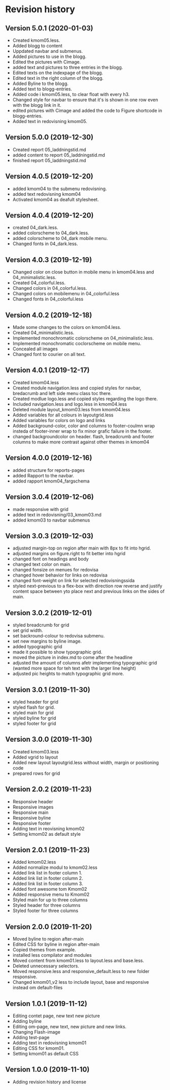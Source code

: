 Revision history
================================

Version 5.0.1 (2020-01-03)
------------------------------------

* Created kmom05.less.
* Added blogg to content
* Uppdated navbar and submenus.
* Added pictures to use in the blogg.
* Edited the pictures with Cimage.
* added text and pictures to three entries in the blogg.
* Edited texts on the indexpage of the blogg.
* Edited text in the right column of the blogg.
* Added Byline to the blogg.
* Added text to blogg-entries.
* Added code i kmom05.less, to clear float with every h3.
* Changed style for navbar to ensure that it's is shown in one row even with the blogg link in it.
* edited pictures with Cimage and added the code to Figure shortcode in blogg-entries.
* Added text in redovisning kmom05.

Version 5.0.0 (2019-12-30)
-------------------------------------

* Created report 05_laddningstid.md
* added content to report 05_laddningstid.md
* finished report 05_laddningstid.md

Version 4.0.5 (2019-12-20)
------------------------------------------

* added kmom04 to the submenu redovisning.
* added text redovisning kmom04
* Activated kmom04 as deafult stylesheet.

Version 4.0.4 (2019-12-20)
--------------------------------------------

* created 04_dark.less.
* added colorscheme to 04_dark.less.
* added colorscheme to 04_dark mobile menu.
* Changed fonts in 04_dark.less.

Version 4.0.3 (2019-12-19)
----------------------------------------------

* Changed color on close button in mobile menu in kmom04.less and 04_minimalistic.less.
* Created 04_colorful.less.
* Changed colors in 04_colorful.less.
* Changed colors on mobilemenu in 04_colorful.less
* Changed fonts in 04_colorful.less

Version 4.0.2 (2019-12-18)
---------------------------------------

* Made some changes to the colors on kmom04.less.
* Created 04_minimalistic.less.
* Implemented monochromatic colorscheme on 04_minimalistic.less.
* Implemented monochromatic coclorscheme on mobile menu.
* Concealed all images
* Changed font to courier on all text.

Version 4.0.1 (2019-12-17)
---------------------------------------

* Created kmom04.less
* Created module navigation.less and copied styles for navbar, bredacrumb and left side menu class toc there.
* Created modlue logo.less and copied styles regarding the logo there.
* Included navigation.less and logo.less in kmom04.less
* Deleted module layout_kmom03.less from kmom04.less
* Added variables for all colours in layoutgrid.less
* Added variables for colors on logo and links
* Added background-color, color and columns to footer-coulmn wrap insteda of footer-inner wrap to fix minor grafic failure in the footer.
* changed backgroundcolor on header. flash, breadcrumb and footer columns to make more contrast against other themes in kmom04

Version 4.0.0 (2019-12-16)
----------------------------------------

* added structure for reports-pages
* added Rapport to the navbar.
* added rapport kmom04_fargschema

Version 3.0.4 (2019-12-06)
---------------------------------

* made responsive with grid
* added text in redovisning/03_kmom03.md
* added kmom03 to navbar submenus

Version 3.0.3 (2019-12-03)
----------------------------------

* adjusted margin-top on region after main with 8px to fit into hgrid.
* adjusted margins on figure.right to fit better into hgrid
* changed font on headings and body
* changed text color on main.
* changed fonsize on menues for redovisa
* changed hover behavior for links on redovisa
* changed font-weight on link for selected redovisningssida
* styled next-previous to a flex-box with direction row reverse and justify content space between yto place next and previous links on the sides of main.

Version 3.0.2 (2019-12-01)
------------------------------

* styled breadcrumb for grid
* set grid width.
* set backround-colour to redovisa submenu.
* set new margins to byline image.
* added typographic grid
* made it possible to show typographic grid.
* moved the picture in index.md to come after the headline
* adjusted the amount of columns afetr implementing typographic grid (wanted more space for teh text with the larger line height)
* adjusted pic heights to match typographic grid more.

Version 3.0.1 (2019-11-30)
-----------------------------

* styled header for grid
* styled flash for grid.
* styled main for grid
* styled byline for grid
* styled footer for grid

Version 3.0.0 (2019-11-30)
-----------------------------

* Created kmom03.less
* Added vgrid to layout
* Added new layout layoutgrid.less without width, margin or positioning code
* prepared rows for grid

Version 2.0.2 (2019-11-23)
------------------------------

* Responsive header
* Responsive images
* Responsive main
* Responsive byline
* Responsive footer
* Adding text in reovisning kmom02
* Setting kmom02 as default style

Version 2.0.1 (2019-11-23)
---------------------------------

* Added kmom02.less
* Added normalize modul to kmom02.less
* Added link list in footer column 1.
* Added link list in footer column 2.
* Added link list in footer column 3.
* Added font awesome tom Kmom02
* Added responsive menu to Kmom02
* Styled main for up to three columns
* Styled header for three columns
* Styled footer for three columns

Version 2.0.0 (2019-11-20)
----------------------------------

* Moved byline to region after-main
* Edited CSS for byline in region after-main
* Copied themes from example.
* installed less compilator and modules
* Moved content from kmom01.less to layout.less and base.less.
* Deleted unnecessary selectors.
* Moved responsive.less and responsive_default.less to new folder responsive.
* Changed kmom01_v2 less to include layout, base and responsive instead om default-files

Version 1.0.1 (2019-11-12)
-----------------------------------

* Editing contet page, new text new picture
* Adding byline
* Editing om-page, new text, new picture and new links.
* Changing Flash-image
* Adding test-page
* Adding text in redovisning kmom01
* Editing CSS for kmom01.
* Setting kmom01 as default CSS

Version 1.0.0 (2019-11-10)
---------------------------------

* Adding revision history and license
